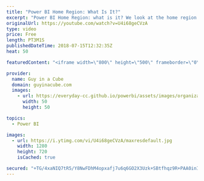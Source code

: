 ```yaml
---
title: "Power BI Home Region: What Is It?"
excerpt: "Power BI Home Region: what is it? We look at the home region and look at understanding how it can affect your organization. The Power BI Home region will effect Power BI Premium and could affect your Azure data regions as well. This becomes important when you start looking at Power BI Premium Multi-Geo"
originalUrl: https://youtube.com/watch?v=U4i68geCVzA
type: video
price: Free
length: PT3M1S
publishedDateTime: 2018-07-15T12:32:35Z
heat: 50

featuredContent: "<iframe width=\"800\" height=\"500\" frameborder=\"0\" src=\"https://www.youtube.com/embed/U4i68geCVzA\" allow=\"accelerometer; autoplay; encrypted-media; gyroscope; picture-in-picture\" allowfullscreen></iframe>"

provider:
  name: Guy in a Cube
  domain: guyinacube.com
  images:
    - url: https://everyday-cc.github.io/powerbi/assets/images/organizations/guyinacube.com-50x50.jpg
      width: 50
      height: 50

topics:
  - Power BI

images:
  - url: https://i.ytimg.com/vi/U4i68geCVzA/maxresdefault.jpg
    width: 1280
    height: 720
    isCached: true

secured: "+TG/4xaNIQ7tR5/Y8NwFDhM4opxafj7u6q6GO2X3Uzk+SBtfhqz9R+PAA0inI+j2rNsO9vtlXbz2P/0B1yhKJW/f07f/PF4KVJNB8mebmXCZv6ujeXKzMi7pVZBBC5eRsNfL0E4Al1nWOm+xiVvyTQEU7S8oB8Y7SRJWh4cx+c0K3t8b1EslYqWr25BaoDwp/FP8Uuq7h+ekEmpXlt+lG1Ys2rhEzy+fBNFIqF75uVQHuD0sFBd7djV6viowfmM01CTzxqJajVHT4ajEg3fO5+08PZXX+BYZ4e2ZDk1wG4A5ZJ4JMzWXAUFw6+aLSVl5Gyoc+v9Jg2Gc1Zhh7FahdEwkkpZzZ5EYQqnYnzn78MsBR55g+vgNqK9loZp7q39J1aPylvaoEngIZZL+yvdUMrTF+O1qVDTViM3bJLCDgJ0=;wT3ehszfhJ/N/X4y7So64g=="
---
```


